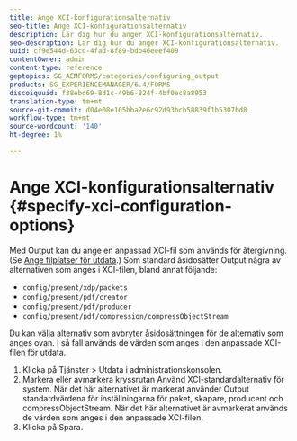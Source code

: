 ```yaml
---
title: Ange XCI-konfigurationsalternativ
seo-title: Ange XCI-konfigurationsalternativ
description: Lär dig hur du anger XCI-konfigurationsalternativ.
seo-description: Lär dig hur du anger XCI-konfigurationsalternativ.
uuid: cf9e544d-63cd-4fad-8f89-bdb46eeef409
contentOwner: admin
content-type: reference
geptopics: SG_AEMFORMS/categories/configuring_output
products: SG_EXPERIENCEMANAGER/6.4/FORMS
discoiquuid: f38ebd69-8d1c-49b6-824f-4bf0ec8a8953
translation-type: tm+mt
source-git-commit: d04e08e105bba2e6c92d93bcb58839f1b5307bd8
workflow-type: tm+mt
source-wordcount: '140'
ht-degree: 1%

---
```



# Ange XCI-konfigurationsalternativ {#specify-xci-configuration-options}

Med Output kan du ange en anpassad XCI-fil som används för återgivning. (Se [Ange filplatser för utdata](/help/forms/using/admin-help/specify-file-locations-output.md#specify-file-locations-for-output).) Som standard åsidosätter Output några av alternativen som anges i XCI-filen, bland annat följande:

* `config/present/xdp/packets`
* `config/present/pdf/creator`
* `config/present/pdf/producer`
* `config/present/pdf/compression/compressObjectStream`

Du kan välja alternativ som avbryter åsidosättningen för de alternativ som anges ovan. I så fall används de värden som anges i den anpassade XCI-filen för utdata.

1. Klicka på Tjänster > Utdata i administrationskonsolen.
1. Markera eller avmarkera kryssrutan Använd XCI-standardalternativ för system. När det här alternativet är markerat använder Output standardvärdena för inställningarna för paket, skapare, producent och compressObjectStream. När det här alternativet är avmarkerat används de värden som anges i den anpassade XCI-filen.
1. Klicka på Spara.

